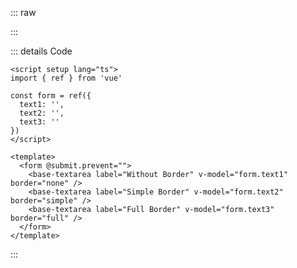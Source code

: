::: raw

<ClientOnly>
  <TextareaBorder />
</ClientOnly>

:::

::: details Code

```vue
<script setup lang="ts">
import { ref } from 'vue'

const form = ref({
  text1: '',
  text2: '',
  text3: ''
})
</script>

<template>
  <form @submit.prevent="">
    <base-textarea label="Without Border" v-model="form.text1" border="none" />
    <base-textarea label="Simple Border" v-model="form.text2" border="simple" />
    <base-textarea label="Full Border" v-model="form.text3" border="full" />
  </form>
</template>
```

:::

